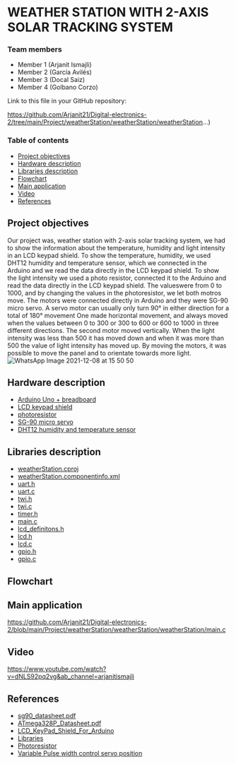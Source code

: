 # WEATHER STATION WITH 2-AXIS SOLAR TRACKING SYSTEM

### Team members

* Member 1 (Arjanit Ismajli)
* Member 2 (García Avilés)
* Member 3 (Docal Saiz)
* Member 4 (Golbano Corzo)

Link to this file in your GitHub repository:

https://github.com/Arjanit21/Digital-electronics-2/tree/main/Project/weatherStation/weatherStation/weatherStation...)

### Table of contents

* [Project objectives](#objectives)
* [Hardware description](#hardware)
* [Libraries description](#libs)
* [Flowchart](#flowchart)
* [Main application](#main)
* [Video](#video)
* [References](#references)

<a name="objectives"></a>

## Project objectives

Our project was, weather station with 2-axis solar tracking system, we had to show the information about the temperature, humidity and light intensity in an LCD keypad shield.
To show the temperature, humidity, we used DHT12 humidity and temperature sensor, which we connected in the Arduino and we read the data directly in the LCD keypad shield.
To show the light intensity we used a photo resistor, connected it to the Arduino and read the data directly in the LCD keypad shield. The values ​​were from 0 to 1000, and by changing the values ​in the photoresistor, we let both motros move.
The motors were connected directly in Arduino and they were SG-90 micro servo. A servo motor can usually only turn 90° in either direction for a total of 180° movement  One made horizontal movement, and always moved when the values ​​between 0 to 300 or 300 to 600 or 600 to 1000 in three different directions.
The second motor moved vertically. When the light intensity was less than 500 it has moved down and when it was more than 500 the value of light intensity has moved up. By moving the motors, it was possible to move the panel and to orientate towards more light.
![WhatsApp Image 2021-12-08 at 15 50 50](https://user-images.githubusercontent.com/91128841/145907199-c83b277a-3898-4224-a4f9-dac4cf089ded.jpeg)


<a name="hardware"></a>

## Hardware description

* [Arduino Uno + breadboard](#objectives)
* [LCD keypad shield](#objectives)
* [photoresistor](#objectives)
* [SG-90 micro servo](#objectives)
* [DHT12 humidity and temperature sensor](#objectives)




<a name="libs"></a>
## Libraries description


* [weatherStation.cproj](https://github.com/Arjanit21/Digital-electronics-2/blob/main/Project/weatherStation/weatherStation/weatherStation/weatherStation.cproj)
*  [weatherStation.componentinfo.xml](https://github.com/Arjanit21/Digital-electronics-2/blob/main/Project/weatherStation/weatherStation/weatherStation/weatherStation.componentinfo.xml)
* [uart.h](https://github.com/Arjanit21/Digital-electronics-2/blob/main/Project/weatherStation/weatherStation/weatherStation/uart.h)
* [uart.c](https://github.com/Arjanit21/Digital-electronics-2/blob/main/Project/weatherStation/weatherStation/weatherStation/uart.c)
* [twi.h](https://github.com/Arjanit21/Digital-electronics-2/blob/main/Project/weatherStation/weatherStation/weatherStation/twi.h)
* [twi.c](https://github.com/Arjanit21/Digital-electronics-2/blob/main/Project/weatherStation/weatherStation/weatherStation/twi.c)
* [timer.h](https://github.com/Arjanit21/Digital-electronics-2/blob/main/Project/weatherStation/weatherStation/weatherStation/timer.h)
* [main.c](https://github.com/Arjanit21/Digital-electronics-2/blob/main/Project/weatherStation/weatherStation/weatherStation/main.c)
* [lcd_definitons.h](https://github.com/Arjanit21/Digital-electronics-2/blob/main/Project/weatherStation/weatherStation/weatherStation/lcd_definitions.h)
* [lcd.h](https://github.com/Arjanit21/Digital-electronics-2/blob/main/Project/weatherStation/weatherStation/weatherStation/lcd.h)
* [lcd.c](https://github.com/Arjanit21/Digital-electronics-2/blob/main/Project/weatherStation/weatherStation/weatherStation/lcd.c)
* [gpio.h](https://github.com/Arjanit21/Digital-electronics-2/blob/main/Project/weatherStation/weatherStation/weatherStation/gpio.h)
* [gpio.c](https://github.com/Arjanit21/Digital-electronics-2/blob/main/Project/weatherStation/weatherStation/weatherStation/gpio.c)


<a name="flowchart"></a>
 ## Flowchart
<a name="main"></a>
## Main application

https://github.com/Arjanit21/Digital-electronics-2/blob/main/Project/weatherStation/weatherStation/weatherStation/main.c

<a name="video"></a>

## Video

https://www.youtube.com/watch?v=dNLS92pq2vg&ab_channel=arjanitismajli


<a name="references"></a>

## References
* [sg90_datasheet.pdf](http://www.ee.ic.ac.uk/pcheung/teaching/DE1_EE/stores/sg90_datasheet.pdf)
* [ATmega328P_Datasheet.pdf](https://ww1.microchip.com/downloads/en/DeviceDoc/Atmel-7810-Automotive-Microcontrollers-ATmega328P_Datasheet.pdf)
* [LCD_KeyPad_Shield_For_Arduino](https://wiki.dfrobot.com/LCD_KeyPad_Shield_For_Arduino_SKU__DFR0009)
* [Libraries](https://github.com/tomas-fryza/Digital-electronics-2/tree/master/Labs)
* [Photoresistor](https://create.arduino.cc/projecthub/MisterBotBreak/how-to-use-a-photoresistor-46c5eb)
* [Variable Pulse width control servo position](https://www.jameco.com/Jameco/workshop/Howitworks/how-servo-motors-work.html)

